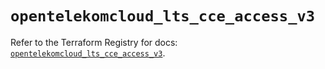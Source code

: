 # `opentelekomcloud_lts_cce_access_v3`

Refer to the Terraform Registry for docs: [`opentelekomcloud_lts_cce_access_v3`](https://registry.terraform.io/providers/opentelekomcloud/opentelekomcloud/1.36.50/docs/resources/lts_cce_access_v3).
